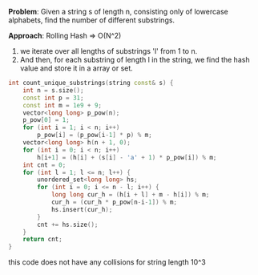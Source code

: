 **Problem**: Given a string s of length n, consisting only of lowercase alphabets, find the number of different substrings.

**Approach**: Rolling Hash => O(N^2)
1. we iterate over all lengths of substrings 'l' from 1 to n.
2. And then, for each substring of length l in the string, we find the hash value and store it in a array or set.
```cpp
int count_unique_substrings(string const& s) {
	int n = s.size();
	const int p = 31;
	const int m = 1e9 + 9;
	vector<long long> p_pow(n);
	p_pow[0] = 1;
	for (int i = 1; i < n; i++)
		p_pow[i] = (p_pow[i-1] * p) % m; 
	vector<long long> h(n + 1, 0);
	for (int i = 0; i < n; i++)
		h[i+1] = (h[i] + (s[i] - 'a' + 1) * p_pow[i]) % m; 
	int cnt = 0;
	for (int l = 1; l <= n; l++) {
		unordered_set<long long> hs;
		for (int i = 0; i <= n - l; i++) {
			long long cur_h = (h[i + l] + m - h[i]) % m;
			cur_h = (cur_h * p_pow[n-i-1]) % m;
			hs.insert(cur_h);
		}
		cnt += hs.size();
	}
	return cnt;
}
```

this code does not have any collisions for string length 10^3